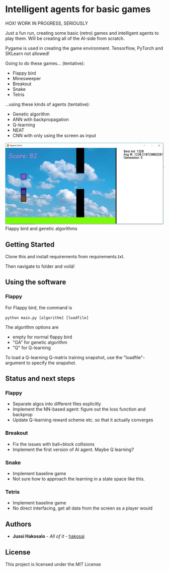 # Intelligent agents for basic games
HOX! WORK IN PROGRESS, SERIOUSLY


Just a fun run, creating some basic (retro) games and intelligent agents to play them. Will be creating all of the AI-side from scratch.

Pygame is used in creating the game environment. Tensorflow, PyTorch and SKLearn not allowed!

Going to do these games... (tentative):
  - Flappy bird
  - Minesweeper
  - Breakout
  - Snake
  - Tetris

...using these kinds of agents (tentative):
  - Genetic algorithm
  - ANN with backpropagation
  - Q-learning
  - NEAT
  - CNN with only using the screen as input

![Overview of the simulation](https://github.com/hakosaj/PygameAI/blob/master/flappy/gena.JPG) Flappy bird and genetic algorithms
## Getting Started

Clone this and install requirements from requirements.txt.

Then navigate to folder and voilá!



## Using the software

### Flappy

For Flappy bird, the command is

`python main.py [algorithm] [loadfile]`

The algorithm options are
  - empty for normal flappy bird
  - "GA" for genetic algorithm
  - "Q" for Q-learning

To load a Q-learning Q-matrix training snapshot, use the "loadfile"-argument to specify the snapshot.



## Status and next steps

### Flappy
  - Separate algos into different files explicitly
  - Implement the NN-based agent: figure out the loss function and backprop
  - Update Q-learning reward scheme etc. so that it actually converges
 
### Breakout
  - Fix the issues with ball+block collisions
  - Implement the first version of AI agent. Maybe Q learning?

### Snake
  - Implement baseline game
  - Not sure how to approach the learning in a state space like this. 
  
### Tetris
  - Implement baseline game
  - No direct interfacing, get all data from the screen as a player would

## Authors

* **Jussi Hakosalo** - *All of it* - [hakosaj](https://github.com/hakosaj)

## License

This project is licensed under the MIT License 
